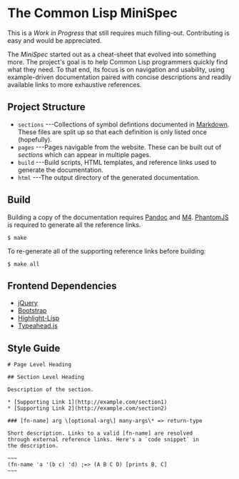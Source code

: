 # The Common Lisp MiniSpec

This is a *Work in Progress* that still requires much
filling-out. Contributing is easy and would be appreciated.

The *MiniSpec* started out as a cheat-sheet that evolved
into something more. The project's goal is to help Common
Lisp programmers quickly find what they need. To that end,
its focus is on navigation and usability, using
example-driven documentation paired with concise
descriptions and readily available links to more exhaustive
references.

## Project Structure

* `sections` ---Collections of symbol defintions documented
  in [Markdown](http://daringfireball.net/projects/markdown/).
  These files are split up so that each definition is only
  listed once (hopefully).
* `pages` ---Pages navigable from the website. These can be
  built out of *sections* which can appear in multiple pages.
* `build` ---Build scripts, HTML templates, and
  reference links used to generate the documentation.
* `html` ---The output directory of the generated documentation.

## Build

Building a copy of the documentation requires
[Pandoc](http://johnmacfarlane.net/pandoc/) and
[M4](http://www.gnu.org/software/m4/). [PhantomJS](http://phantomjs.org/)
is required to generate all the reference links.

~~~
$ make
~~~

To re-generate all of the supporting reference links before building:

~~~
$ make all
~~~

## Frontend Dependencies

* [jQuery](http://jquery.com/)
* [Bootstrap](http://twitter.github.io/bootstrap/)
* [Highlight-Lisp](https://github.com/orthecreedence/highlight-lisp)
* [Typeahead.js](https://github.com/twitter/typeahead.js)

## Style Guide

    # Page Level Heading
    
    ## Section Level Heading
    
    Description of the section.
    
    * [Supporting Link 1](http://example.com/section1)
    * [Supporting Link 2](http://example.com/section2)
    
    ### [fn-name] arg \[optional-arg\] many-args\* => return-type
    
    Short description. Links to a valid [fn-name] are resolved
    through external reference links. Here's a `code snippet` in
    the description.
    
    ~~~
    (fn-name 'a '(b c) 'd) ;=> (A B C D) [prints B, C]
    ~~~
